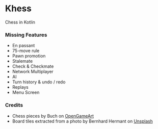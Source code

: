 # Khess
Chess in Kotlin

### Missing Features
* En passant
* 75-move rule
* Pawn promotion
* Stalemate
* Check & Checkmate
* Network Multiplayer
* AI
* Turn history & undo / redo
* Replays
* Menu Screen


### Credits
* Chess pieces by Buch on [OpenGameArt](https://opengameart.org/content/chess-pieces-set)
* Board tiles extracted from a photo by Bernhard Hermant on [Unsplash](https://unsplash.com/photos/X-Bu9X6gok0)